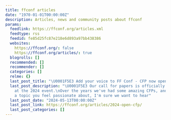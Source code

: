 ```yaml
---
title: ffconf articles
date: "1970-01-01T00:00:00Z"
description: Articles, news and community posts about ffconf
params:
  feedlink: https://ffconf.org/articles.xml
  feedtype: rss
  feedid: fe85d25fc87e218e6d893a97bb438386
  websites:
    https://ffconf.org/: false
    https://ffconf.org/articles/: true
  blogrolls: []
  recommended: []
  recommender: []
  categories: []
  relme: {}
  last_post_title: "\U0001F5E3 Add your voice to FF Conf - CFP now open"
  last_post_description: "\U0001F5E3 Our call for papers is officially open for speaking
    at the 2024 event.\nOver the years we've had some amazing CFPs, and if there's
    a topic you feel passionate about, I'm sure we want to hear"
  last_post_date: "2024-05-13T00:00:00Z"
  last_post_link: https://ffconf.org/articles/2024-open-cfp/
  last_post_categories: []
---
```

